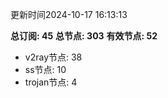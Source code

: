 更新时间2024-10-17 16:13:13

**总订阅: 45**
**总节点: 303**
**有效节点: 52**
- v2ray节点: 38
- ss节点: 10
- trojan节点: 4
